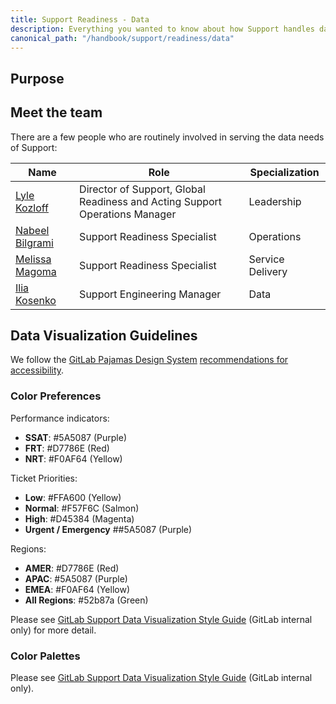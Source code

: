 ```yaml
---
title: Support Readiness - Data
description: Everything you wanted to know about how Support handles data
canonical_path: "/handbook/support/readiness/data"
---
```


## Purpose

## Meet the team

There are a few people who are routinely involved in serving the data needs of Support:

| Name                                                  | Role                                  | Specialization                             |
|-------------------------------------------------------|---------------------------------------|---------------------------|
| [Lyle Kozloff](https://gitlab.com/lyle)               | Director of Support, Global Readiness and Acting Support Operations Manager | Leadership |
| [Nabeel Bilgrami](https://gitlab.com/nabeel.bilgrami) | Support Readiness Specialist         | Operations |
| [Melissa Magoma](https://gitlab.com/Melissa_Magoma)   | Support Readiness Specialist         | Service Delivery | 
| [Ilia Kosenko](https://gitlab.com/Ikosenko)           | Support Engineering Manager          | Data | 

## Data Visualization Guidelines

We follow the [GitLab Pajamas Design System](https://design.gitlab.com/) [recommendations for accessibility](https://design.gitlab.com/data-visualization/color#accessibility).

### Color Preferences

Performance indicators:

- **SSAT**: #5A5087 (Purple)
- **FRT**: #D7786E (Red)
- **NRT**: #F0AF64 (Yellow)

Ticket Priorities:

- **Low**: #FFA600 (Yellow)
- **Normal**: #F57F6C (Salmon)
- **High**: #D45384 (Magenta)
- **Urgent / Emergency** ##5A5087 (Purple)

Regions:

- **AMER**: #D7786E (Red)
- **APAC**: #5A5087 (Purple)
- **EMEA**: #F0AF64 (Yellow)
- **All Regions**: #52b87a (Green)

Please see [GitLab Support Data Visualization Style Guide](https://drive.google.com/drive/u/0/search?q=GitLab%20Support%20Data%20Visualization%20Style%20Guide) (GitLab internal only) for more detail.

### Color Palettes

Please see [GitLab Support Data Visualization Style Guide](https://drive.google.com/drive/u/0/search?q=GitLab%20Support%20Data%20Visualization%20Style%20Guide) (GitLab internal only).
